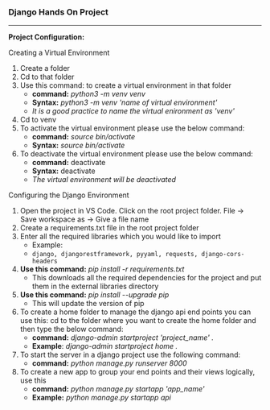 ### Django Hands On Project
---

**Project Configuration:**

Creating a Virtual Environment
1. Create a folder
2. Cd to that folder
3. Use this command: to create a virtual environment in that folder
   - **command:** *python3 -m venv venv*
   - **Syntax:** *python3 -m venv 'name of virtual environment'*
   - *It is a good practice to name the virtual enironment as 'venv'*
4. Cd to venv
5. To activate the virtual environment please use the below command:
   - **command:** *source bin/activate*
   - **Syntax:** *source bin/activate*
6. To deactivate the virtual environment please use the below command:
   - **command:** deactivate
   - **Syntax:** deactivate
   - *The virtual environment will be deactivated*

Configuring the Django Environment
1. Open the project in VS Code. Click on the root project folder. File -> Save workspace as -> Give a file name
2. Create a requirements.txt file in the root project folder
3. Enter all the required libraries which you would like to import
   - Example: 
   - `django, djangorestframework, pyyaml, requests, django-cors-headers`
4. **Use this command:** *pip install -r requirements.txt*
   - This downloads all the required dependencies for the project and put them in the external libraries directory
5. **Use this command:** *pip install --upgrade pip*
   - This will update the version of pip
6. To create a home folder to manage the django api end points you can use this: cd to the folder where you want to create the home folder and then type the below command:
   - **command:** *django-admin startproject 'project_name' .*
   - **Example**: *django-admin startproject home .*
7. To start the server in a django project use the following command:
   - **command:** *python manage.py runserver 8000*
8. To create a new app to group your end points and their views logically, use this
   - **command:** *python manage.py startapp 'app_name'*
   - **Example:** *python manage.py startapp api*
